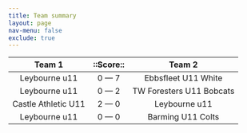 ```yaml
---
title: Team summary
layout: page
nav-menu: false
exclude: true
---
```




|       Team 1        |  ::Score::  |          Team 2          |
|:-------------------:|:-----------:|:------------------------:|
|    Leybourne u11    | 0 &mdash; 7 |   Ebbsfleet U11 White    |
|    Leybourne u11    | 0 &mdash; 2 | TW Foresters U11 Bobcats |
| Castle Athletic U11 | 2 &mdash; 0 |      Leybourne u11       |
|    Leybourne u11    | 0 &mdash; 0 |    Barming U11 Colts     |

 <br /><br /><br />
